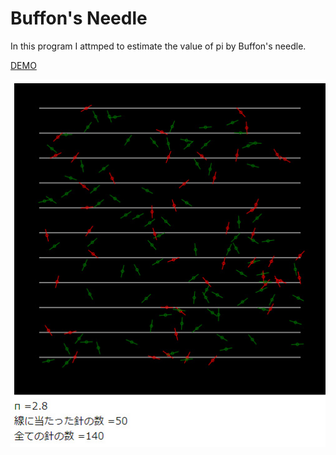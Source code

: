 # Buffon's Needle
In this program I attmped to estimate the value of pi by Buffon's needle.

[DEMO](https://sho373.github.io/CodingChallenge/06_Buffon'sNeedle/)

![alt tag](example.png)
